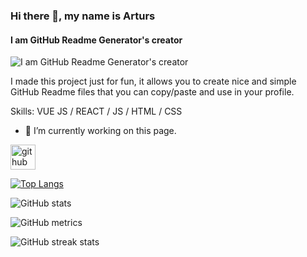 ### Hi there 👋, my name is Arturs
#### I am GitHub Readme Generator's creator
![I am GitHub Readme Generator's creator](https://arturssmirnovs.github.io/github-profile-readme-generator/images/banner.png)

I made this project just for fun, it allows you to create nice and simple GitHub Readme files that you can copy/paste and use in your profile.

Skills: VUE JS / REACT / JS / HTML / CSS

- 🔭 I’m currently working on this page. 


[<img src='https://cdn.jsdelivr.net/npm/simple-icons@3.0.1/icons/github.svg' alt='github' height='40'>](https://github.com/https://github.com/SaifulCreates)  

[![Top Langs](https://github-readme-stats.vercel.app/api/top-langs/?username=https://github.com/SaifulCreates)](https://github.com/anuraghazra/github-readme-stats)

![GitHub stats](https://github-readme-stats.vercel.app/api?username=https://github.com/SaifulCreates&show_icons=true&count_private=true)  

![GitHub metrics](https://metrics.lecoq.io/https://github.com/SaifulCreates)  

![GitHub streak stats](https://streak-stats.demolab.com/?user=https://github.com/SaifulCreates)  


